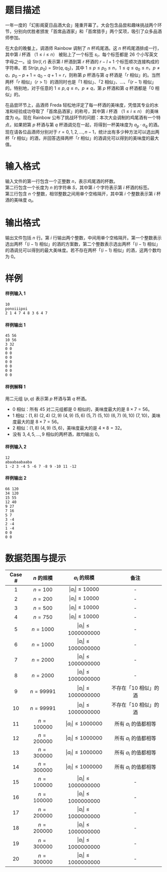 
# 题目描述

一年一度的「幻影阁夏日品酒大会」隆重开幕了。大会包含品尝和趣味挑战两个环节，分别向优胜者颁发「首席品酒家」和「首席猎手」两个奖项，吸引了众多品酒师参加。

在大会的晚餐上，调酒师 Rainbow 调制了 $n$ 杯鸡尾酒。这 $n$ 杯鸡尾酒排成一行，其中第 $i$ 杯酒 （$1 \leq i \leq n$） 被贴上了一个标签 $s_i$，每个标签都是 $26$ 个小写英文字母之一。设 $\mathrm{Str}(l, r)$ 表示第 $l$ 杯酒到第 $r$ 杯酒的 $r − l + 1$ 个标签顺次连接构成的字符串。若 $\mathrm{Str}(p, p_0) = \mathrm{Str}(q, q_0)$，其中 $1 \leq p \leq p_0 \leq n$，$1 \leq q \leq q_0 \leq n$，$p \neq q$，$p_0 − p + 1 = q_0 − q + 1 = r$，则称第 $p$ 杯酒与第 $q$ 杯酒是「$r$ 相似」的。当然两杯「$r$ 相似」（$r > 1$）的酒同时也是「$1$ 相似」、「$2$ 相似」、$\dots$、「$(r − 1)$ 相似」的。特别地，对于任意的 $1 \leq p, q \leq n$，$p \neq q$，第 $p$ 杯酒和第 $q$ 杯酒都是「$0$ 相似」的。

在品尝环节上，品酒师 Freda 轻松地评定了每一杯酒的美味度，凭借其专业的水准和经验成功夺取了「首席品酒家」的称号，其中第 $i$ 杯酒 （$1 \leq i \leq n$） 的美味度为 $a_i$。现在 Rainbow 公布了挑战环节的问题：本次大会调制的鸡尾酒有一个特点，如果把第 $p$ 杯酒与第 $q$ 杯酒调兑在一起，将得到一杯美味度为 $a_p \cdot a_q$ 的酒。现在请各位品酒师分别对于 $r = 0, 1, 2, \dots, n − 1$，统计出有多少种方法可以选出两杯「$r$ 相似」的酒，并回答选择两杯「$r$ 相似」的酒调兑可以得到的美味度的最大值。

# 输入格式

输入文件的第一行包含一个正整数 $n$，表示鸡尾酒的杯数。  
第二行包含一个长度为 $n$ 的字符串 $S$，其中第 $i$ 个字符表示第 $i$ 杯酒的标签。  
第三行包含 $n$ 个整数，相邻整数之间用单个空格隔开，其中第 $i$ 个整数表示第 $i$ 杯酒的美味度 $a_i$。

# 输出格式

输出文件包括 $n$ 行。第 $i$ 行输出两个整数，中间用单个空格隔开。第一个整数表示选出两杯「$(i − 1)$ 相似」的酒的方案数，第二个整数表示选出两杯「$(i − 1)$ 相似」的酒调兑可以得到的最大美味度。若不存在两杯「$(i − 1)$ 相似」的酒，这两个数均为 $0$。

# 样例

#### 样例输入 1
```plain
10
ponoiiipoi
2 1 4 7 4 8 3 6 4 7
```

#### 样例输出 1
```plain
45 56
10 56
3 32
0 0
0 0
0 0
0 0
0 0
0 0
0 0
```

#### 样例解释 1
用二元组 $(p, q)$ 表示第 $p$ 杯酒与第 $q$ 杯酒。
* $0$ 相似：所有 $45$ 对二元组都是 $0$ 相似的，美味度最大的是 $8 \times 7 = 56$。
* $1$ 相似：$(1,8)$ $(2,4)$ $(2,9)$ $(4,9)$ $(5,6)$ $(5,7)$ $(5,10)$ $(6,7)$ $(6,10)$ $(7,10)$，美味度最大的是 $8 \times 7 = 56$。
* $2$ 相似：$(1,8)$ $(4,9)$ $(5,6)$，美味度最大的是 $4 \times 8 = 32$。
* 没有 $3, 4, 5, \dots, 9$ 相似的两杯酒，故均输出 $0$。

#### 样例输入 2
```plain
12
abaabaabaaba
1 -2 3 -4 5 -6 7 -8 9 -10 11 -12
```

#### 样例输出 2
```plain
66 120
34 120
15 55
12 40
9 27
7 16
5 7
3 -4
2 -4
1 -4
0 0
0 0
```

# 数据范围与提示

<!-- BEGIN: Migrated markdown table -->

| Case # | $n$ 的规模 | $a_i$ 的规模 | 备注 |
|:-:|:-:|:-:|:-:|
| 1 | $n = 100$ | $\lvert a_i \rvert \leq 10000$ | - |
| 2 | $n = 200$ | $\lvert a_i \rvert \leq 10000$ | - |
| 3 | $n = 500$ | $\lvert a_i \rvert \leq 10000$ | - |
| 4 | $n = 750$ | $\lvert a_i \rvert \leq 10000$ | - |
| 5 | $n = 1000$ | $\lvert a_i \rvert \leq 1000000000$ | - |
| 6 | $n = 1000$ | $\lvert a_i \rvert \leq 1000000000$ | - |
| 7 | $n = 2000$ | $\lvert a_i \rvert \leq 1000000000$ | - |
| 8 | $n = 2000$ | $\lvert a_i \rvert \leq 1000000000$ | - |
| 9 | $n = 99991$ | $\lvert a_i \rvert \leq 1000000000$ | 不存在「$10$ 相似」的酒 |
| 10 | $n = 99991$ | $\lvert a_i \rvert \leq 1000000000$ | 不存在「$10$ 相似」的酒 |
| 11 | $n = 100000$ | $\lvert a_i \rvert \leq 1000000$ | 所有 $a_i$ 的值都相等 |
| 12 | $n = 200000$ | $\lvert a_i \rvert \leq 1000000$ | 所有 $a_i$ 的值都相等 |
| 13 | $n = 300000$ | $\lvert a_i \rvert \leq 1000000$ | 所有 $a_i$ 的值都相等 |
| 14 | $n = 300000$ | $\lvert a_i \rvert \leq 1000000$ | 所有 $a_i$ 的值都相等 |
| 15 | $n = 100000$ | $\lvert a_i \rvert \leq 1000000000$ | - |
| 16 | $n = 100000$ | $\lvert a_i \rvert \leq 1000000000$ | - |
| 17 | $n = 200000$ | $\lvert a_i \rvert \leq 1000000000$ | - |
| 18 | $n = 200000$ | $\lvert a_i \rvert \leq 1000000000$ | - |
| 19 | $n = 300000$ | $\lvert a_i \rvert \leq 1000000000$ | - |
| 20 | $n = 300000$ | $\lvert a_i \rvert \leq 1000000000$ | - |

<!-- Migrated from original HTML table:
<table class='ui table'>
    <thead style='text-align: center'>
        <tr>
            <th style='text-align: center'>Case #</th>
            <th style='text-align: center'> $n$ 的规模</th>
            <th style='text-align: center'> $a_i$ 的规模</th>
            <th style='text-align: center'>备注</th>
        </tr>
    </thead>
    <tbody>
        <tr>
            <td style='text-align: center'>1</td>
            <td style='text-align: center'> $n = 100$ </td>
            <td style='text-align: center' rowspan='4'> $\lvert a_i \rvert \leq 10000$ </td>
            <td style='text-align: center' rowspan='8'> - </td>
        </tr>
        <tr>
            <td style='text-align: center'>2</td>
            <td style='text-align: center'> $n = 200$ </td>
        </tr>
        <tr>
            <td style='text-align: center'>3</td>
            <td style='text-align: center'> $n = 500$ </td>
        </tr>
        <tr>
            <td style='text-align: center'>4</td>
            <td style='text-align: center'> $n = 750$ </td>
        </tr>
        <tr>
            <td style='text-align: center'>5</td>
            <td style='text-align: center' rowspan='2'> $n = 1000$ </td>
            <td style='text-align: center' rowspan='4'> $\lvert a_i \rvert \leq 1000000000$ </td>
        </tr>
        <tr>
            <td style='text-align: center'>6</td>
        </tr>
        <tr>
            <td style='text-align: center'>7</td>
            <td style='text-align: center' rowspan='2'> $n = 2000$ </td>
        </tr>
        <tr>
            <td style='text-align: center'>8</td>
        </tr>
        <tr>
            <td style='text-align: center'>9</td>
            <td style='text-align: center' rowspan='2'> $n = 99991$ </td>
            <td style='text-align: center' rowspan='2'> $\lvert a_i \rvert \leq 1000000000$ </td>
            <td style='text-align: center' rowspan='2'>不存在「$10$ 相似」的酒</td>
        </tr>
        <tr>
            <td style='text-align: center'>10</td>
        </tr>
        <tr>
            <td style='text-align: center'>11</td>
            <td style='text-align: center'> $n = 100000$ </td>
            <td style='text-align: center' rowspan='4'> $\lvert a_i \rvert \leq 1000000$ </td>
            <td style='text-align: center' rowspan='4'>所有 $a_i$ 的值都相等</td>
        </tr>
        <tr>
            <td style='text-align: center'>12</td>
            <td style='text-align: center'> $n = 200000$ </td>
        </tr>
        <tr>
            <td style='text-align: center'>13</td>
            <td style='text-align: center' rowspan='2'> $n = 300000$ </td>
        </tr>
        <tr>
            <td style='text-align: center'>14</td>
        </tr>
        <tr>
            <td style='text-align: center'>15</td>
            <td style='text-align: center' rowspan='2'> $n = 100000$ </td>
            <td style='text-align: center' rowspan='6'> $\lvert a_i \rvert \leq 1000000000$ </td>
            <td style='text-align: center' rowspan='6'> - </td>
        </tr>
        <tr>
            <td style='text-align: center'>16</td>
        </tr>
        <tr>
            <td style='text-align: center'>17</td>
            <td style='text-align: center' rowspan='2'> $n = 200000$ </td>
        </tr>
        <tr>
            <td style='text-align: center'>18</td>
        </tr>
        <tr>
            <td style='text-align: center'>19</td>
            <td style='text-align: center' rowspan='2'> $n = 300000$ </td>
        </tr>
        <tr>
            <td style='text-align: center'>20</td>
        </tr>
    </tbody>
</table>
-->

<!-- END: Migrated markdown table -->


